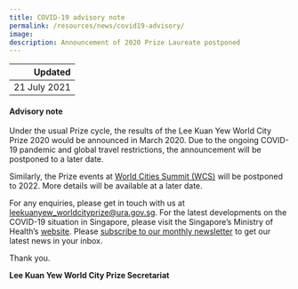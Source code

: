 ```yaml
---
title: COVID-19 advisory note
permalink: /resources/news/covid19-advisory/
image: 
description: Announcement of 2020 Prize Laureate postponed
---
```


| Updated |
|---:|
| 21 July 2021 |

#### **Advisory note**

Under the usual Prize cycle, the results of the Lee Kuan Yew World City Prize 2020 would be announced in March 2020. Due to the ongoing COVID-19 pandemic and global travel restrictions, the announcement will be postponed to a later date. 

Similarly, the Prize events at [World Cities Summit (WCS)](https://www.worldcitiessummit.com.sg/) will be postponed to 2022. More details will be available at a later date. 

For any enquiries, please get in touch with us at [leekuanyew_worldcityprize@ura.gov.sg](mailto:leekuanyew_worldcityprize@ura.gov.sg). For the latest developments on the COVID-19 situation in Singapore, please visit the Singapore’s Ministry of Health’s [website](https://www.moh.gov.sg/). Please [subscribe to our monthly newsletter](https://go.gov.sg/newsletter) to get our latest news in your inbox.

Thank you.

**Lee Kuan Yew World City Prize Secretariat**
